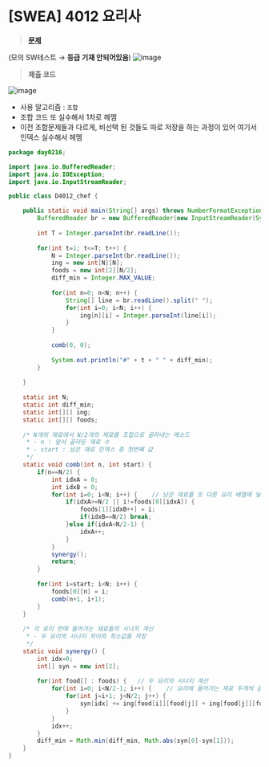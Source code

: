 # [SWEA] 4012 요리사
> **[문제](https://swexpertacademy.com/main/talk/solvingClub/problemPassedUser.do?contestProbId=AWIeUtVakTMDFAVH&solveclubId=AX69tP7quW4DFAVm&problemBoxTitle=day0216&problemBoxCnt=1&probBoxId=AX8Aq1jqLIADFAW0)**
> 

(모의 SW테스트 → **등급 기재 안되어있음**)
![image](https://user-images.githubusercontent.com/80896077/174956500-66f923d7-e7a4-4b3c-8da9-967a8a681c2a.png)
> **제출 코드**

![image](https://user-images.githubusercontent.com/80896077/174956555-fd826bf7-c8d6-4eaa-9593-e8707b9c11fc.png)

- 사용 알고리즘 : `조합`
- 조합 코드 또 실수해서 1차로 헤멤
- 이전 조합문제들과 다르게, 비선택 된 것들도 따로 저장을 하는 과정이 있어 여기서 인덱스 실수해서 헤멤

```java
package day0216;

import java.io.BufferedReader;
import java.io.IOException;
import java.io.InputStreamReader;

public class D4012_chef {

	public static void main(String[] args) throws NumberFormatException, IOException {
		BufferedReader br = new BufferedReader(new InputStreamReader(System.in));
		
		int T = Integer.parseInt(br.readLine());
		
		for(int t=1; t<=T; t++) {
			N = Integer.parseInt(br.readLine());
			ing = new int[N][N];
			foods = new int[2][N/2];
			diff_min = Integer.MAX_VALUE;
			
			for(int n=0; n<N; n++) {
				String[] line = br.readLine().split(" ");
				for(int i=0; i<N; i++) {
					ing[n][i] = Integer.parseInt(line[i]);
				}
			}
			
			comb(0, 0);
			
			System.out.println("#" + t + " " + diff_min);
		}
		
	}
	
	static int N;
	static int diff_min;
	static int[][] ing;
	static int[][] foods;
	
	/* N개의 재료에서 N/2개의 재료를 조합으로 골라내는 메소드
	 * - n : 앞서 골라둔 재료 수
	 * - start : 남은 재료 인덱스 중 첫번째 값
	 */
 	static void comb(int n, int start) {
		if(n==N/2) {
			int idxA = 0;
			int idxB = 0;
			for(int i=0; i<N; i++) {	// 남은 재료를 또 다른 요리 배열에 넣어두기
				if(idxA>=N/2 || i!=foods[0][idxA]) {
					foods[1][idxB++] = i;
					if(idxB==N/2) break;
				}else if(idxA<N/2-1) {
					idxA++;
				}
			}
			synergy();
			return;
		}
 		
 		for(int i=start; i<N; i++) {
			foods[0][n] = i;
			comb(n+1, i+1);
		}
	}
 	
 	/* 각 요리 안에 들어가는 재료들의 시너지 계산
 	 * - 두 요리의 시너지 차이릐 최소값을 저장
 	 */
 	static void synergy() {
 		int idx=0;
 		int[] syn = new int[2];
 		
 		for(int food[] : foods) {	// 두 요리의 시너지 계산
 			for(int i=0; i<N/2-1; i++) {	// 요리에 들어가는 재료 두개씩 골라 시너지 더해줌
 				for(int j=i+1; j<N/2; j++) {	
 					syn[idx] += ing[food[i]][food[j]] + ing[food[j]][food[i]];
 				}
 			}
 			idx++;
 		}
 		diff_min = Math.min(diff_min, Math.abs(syn[0]-syn[1]));
 	}
}
```
